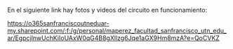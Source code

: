 En el siguiente link hay fotos y videos del circuito en funcionamiento:

https://o365sanfranciscoutneduar-my.sharepoint.com/:f:/g/personal/maperez_facultad_sanfrancisco_utn_edu_ar/EgpcjlnwUchKiIoUAxW0qG4B8gXllzg6Jqe1aGX9Hm8mzA?e=QoCVKZ
